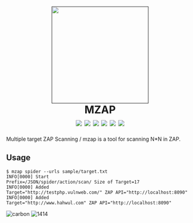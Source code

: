 <h1 align="center">
  <br>
  <a href=""><img src="" alt="" width="260px;"></a>
  <br>
  MZAP
  <br>
  <img src="https://img.shields.io/github/v/release/hahwul/mzap?style=flat-square"> 
  <a href="https://snapcraft.io/mzap"><img src="https://snapcraft.io/mzap/badge.svg" /></a>
  <img src="https://img.shields.io/github/languages/top/hahwul/mzap?style=flat-square"> <img src="https://api.codacy.com/project/badge/Grade/17cac7b8d1e849a688577f2bbdd6ecd0"> <a href="https://goreportcard.com/report/github.com/hahwul/mzap"><img src="https://goreportcard.com/badge/github.com/hahwul/mzap"></a>
<a href="https://twitter.com/intent/follow?screen_name=hahwul"><img src="https://img.shields.io/twitter/follow/hahwul?style=flat-square"></a>
</h1>
Multiple target ZAP Scanning / mzap is a tool for scanning N*N in ZAP.

## Usage
```
$ mzap spider --urls sample/target.txt
INFO[0000] Start                                         Prefix=/JSON/spider/action/scan/ Size of Target=17
INFO[0000] Added                                         Target="http://testphp.vulnweb.com/" ZAP API="http://localhost:8090"
INFO[0000] Added                                         Target="http://www.hahwul.com" ZAP API="http://localhost:8090"
```

![carbon](https://user-images.githubusercontent.com/13212227/90961365-45eb9e80-e4e3-11ea-9017-2784485185a2.png)
![1414](https://user-images.githubusercontent.com/13212227/90961367-4be17f80-e4e3-11ea-8d9f-68d8ba5d851f.png)
